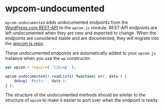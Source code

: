 wpcom-undocumented
======

`wpcom-undocumented` adds undocumented endpoints from the [WordPress.com REST-API](https://developer.wordpress.com/docs/api/) to the `wpcom.js` module. REST-API endpoints are left undocumented when they are new and expected to change. When the endpoints are considered stable and are documented, they will migrate into the [wpcom.js repo](https://github.com/Automattic/wpcom.js).

These undocumented endpoints are automatically added to your `wpcom.js` instance when you use the `wp` constructor.

```javascript
var wpcom = require( 'lib/wp' );

wpcom.undocumented().readLists( function( err, data ) {
    debug( 'Posts:', data );
} );
```

The structure of the undocumented methods should be similar to the structure of `wpcom` to make it easier to port over when the endpoint is ready.
